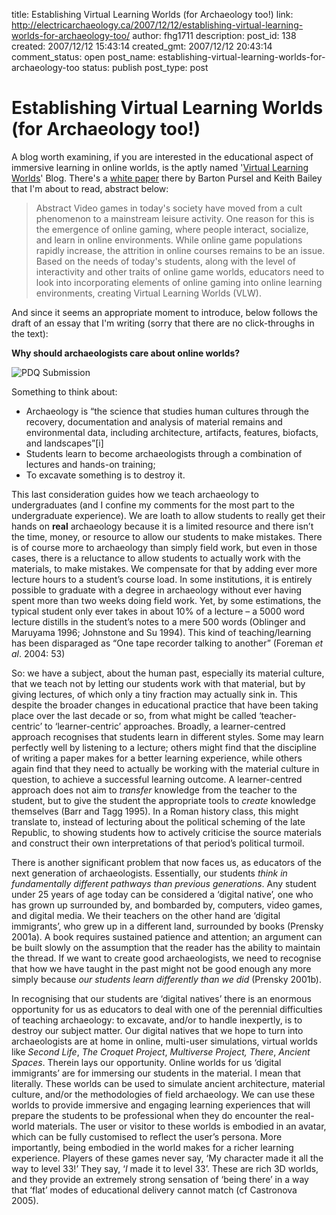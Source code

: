 title: Establishing Virtual Learning Worlds (for Archaeology too!)
link: http://electricarchaeology.ca/2007/12/12/establishing-virtual-learning-worlds-for-archaeology-too/
author: fhg1711
description: 
post_id: 138
created: 2007/12/12 15:43:14
created_gmt: 2007/12/12 20:43:14
comment_status: open
post_name: establishing-virtual-learning-worlds-for-archaeology-too
status: publish
post_type: post

# Establishing Virtual Learning Worlds (for Archaeology too!)

A blog worth examining, if you are interested in the educational aspect of immersive learning in online worlds, is the aptly named '[Virtual Learning Worlds](http://www.virtuallearningworlds.com/)' Blog. There's a [white paper](http://www.virtuallearningworlds.com/vlw_working.pdf) there by Barton Pursel and Keith Bailey that I'm about to read, abstract below: 

> Abstract Video games in today's society have moved from a cult phenomenon to a mainstream leisure activity. One reason for this is the emergence of online gaming, where people interact, socialize, and learn in online environments. While online game populations rapidly increase, the attrition in online courses remains to be an issue. Based on the needs of today's students, along with the level of interactivity and other traits of online game worlds, educators need to look into incorporating elements of online gaming into online learning environments, creating Virtual Learning Worlds (VLW).

And since it seems an appropriate moment to introduce, below follows the draft of an essay that I'm writing (sorry that there are no click-throughs in the text): 

**Why should archaeologists care about online worlds?**

![PDQ Submission](http://pdqweb.edublogs.org/files/2008/02/pdq.png)

Something to think about:

  * Archaeology is “the science that studies human cultures through the recovery, documentation and analysis of material remains and environmental data, including architecture, artifacts, features, biofacts, and landscapes”[i]
  * Students learn to become archaeologists through a combination of lectures and hands-on training;
  * To excavate something is to destroy it.

This last consideration guides how we teach archaeology to undergraduates (and I confine my comments for the most part to the undergraduate experience). We are loath to allow students to really get their hands on **real** archaeology because it is a limited resource and there isn’t the time, money, or resource to allow our students to make mistakes. There is of course more to archaeology than simply field work, but even in those cases, there is a reluctance to allow students to actually work with the materials, to make mistakes. We compensate for that by adding ever more lecture hours to a student’s course load. In some institutions, it is entirely possible to graduate with a degree in archaeology without ever having spent more than two weeks doing field work. Yet, by some estimations, the typical student only ever takes in about 10% of a lecture – a 5000 word lecture distills in the student’s notes to a mere 500 words (Oblinger and Maruyama 1996; Johnstone and Su 1994). This kind of teaching/learning has been disparaged as “One tape recorder talking to another” (Foreman _et al_. 2004: 53)

So: we have a subject, about the human past, especially its material culture, that we teach not by letting our students work with that material, but by giving lectures, of which only a tiny fraction may actually sink in. This despite the broader changes in educational practice that have been taking place over the last decade or so, from what might be called ‘teacher-centric’ to ‘learner-centric’ approaches. Broadly, a learner-centred approach recognises that students learn in different styles. Some may learn perfectly well by listening to a lecture; others might find that the discipline of writing a paper makes for a better learning experience, while others again find that they need to actually be working with the material culture in question, to achieve a successful learning outcome. A learner-centred approach does not aim to _transfer_ knowledge from the teacher to the student, but to give the student the appropriate tools to _create_ knowledge themselves (Barr and Tagg 1995). In a Roman history class, this might translate to, instead of lecturing about the political scheming of the late Republic, to showing students how to actively criticise the source materials and construct their own interpretations of that period’s political turmoil. 

There is another significant problem that now faces us, as educators of the next generation of archaeologists. Essentially, our students _think in fundamentally different pathways than previous generations_. Any student under 25 years of age today can be considered a ‘digital native’, one who has grown up surrounded by, and bombarded by, computers, video games, and digital media. We their teachers on the other hand are ‘digital immigrants’, who grew up in a different land, surrounded by books (Prensky 2001a). A book requires sustained patience and attention; an argument can be built slowly on the assumption that the reader has the ability to maintain the thread. If we want to create good archaeologists, we need to recognise that how we have taught in the past might not be good enough any more simply because _our students learn differently than we did_ (Prensky 2001b).

In recognising that our students are ‘digital natives’ there is an enormous opportunity for us as educators to deal with one of the perennial difficulties of teaching archaeology: to excavate, and/or to handle inexpertly, is to destroy our subject matter. Our digital natives that we hope to turn into archaeologists are at home in online, multi-user simulations, virtual worlds like _Second Life_, _The Croquet Project_, _Multiverse Project,_ _There_, _Ancient Spaces_. Therein lays our opportunity. Online worlds for us ‘digital immigrants’ are for immersing our students in the material. I mean that literally. These worlds can be used to simulate ancient architecture, material culture, and/or the methodologies of field archaeology. We can use these worlds to provide immersive and engaging learning experiences that will prepare the students to be professional when they do encounter the real-world materials. The user or visitor to these worlds is embodied in an avatar, which can be fully customised to reflect the user’s persona. More importantly, being embodied in the world makes for a richer learning experience. Players of these games never say, ‘My character made it all the way to level 33!’ They say, ‘_I_ made it to level 33’.  These are rich 3D worlds, and they provide an extremely strong sensation of ‘being there’ in a way that ‘flat’ modes of educational delivery cannot match (cf Castronova 2005).